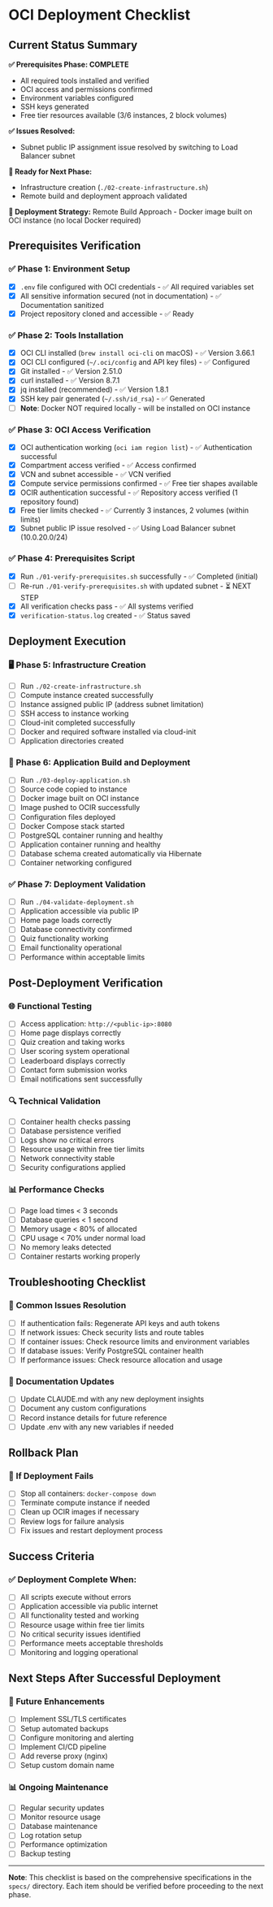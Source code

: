 # OCI Deployment Checklist

## Current Status Summary

**✅ Prerequisites Phase: COMPLETE**
- All required tools installed and verified
- OCI access and permissions confirmed
- Environment variables configured
- SSH keys generated
- Free tier resources available (3/6 instances, 2 block volumes)

**✅ Issues Resolved:**
- Subnet public IP assignment issue resolved by switching to Load Balancer subnet

**🎯 Ready for Next Phase:**
- Infrastructure creation (`./02-create-infrastructure.sh`)
- Remote build and deployment approach validated

**📝 Deployment Strategy:**
Remote Build Approach - Docker image built on OCI instance (no local Docker required)

## Prerequisites Verification

### ✅ Phase 1: Environment Setup
- [x] `.env` file configured with OCI credentials - ✅ All required variables set
- [x] All sensitive information secured (not in documentation) - ✅ Documentation sanitized
- [x] Project repository cloned and accessible - ✅ Ready

### ✅ Phase 2: Tools Installation
- [x] OCI CLI installed (`brew install oci-cli` on macOS) - ✅ Version 3.66.1
- [x] OCI CLI configured (`~/.oci/config` and API key files) - ✅ Configured
- [x] Git installed - ✅ Version 2.51.0
- [x] curl installed - ✅ Version 8.7.1
- [x] jq installed (recommended) - ✅ Version 1.8.1
- [x] SSH key pair generated (`~/.ssh/id_rsa`) - ✅ Generated
- [ ] **Note**: Docker NOT required locally - will be installed on OCI instance

### ✅ Phase 3: OCI Access Verification
- [x] OCI authentication working (`oci iam region list`) - ✅ Authentication successful
- [x] Compartment access verified - ✅ Access confirmed
- [x] VCN and subnet accessible - ✅ VCN verified
- [x] Compute service permissions confirmed - ✅ Free tier shapes available
- [x] OCIR authentication successful - ✅ Repository access verified (1 repository found)
- [x] Free tier limits checked - ✅ Currently 3 instances, 2 volumes (within limits)
- [x] Subnet public IP issue resolved - ✅ Using Load Balancer subnet (10.0.20.0/24)

### ✅ Phase 4: Prerequisites Script
- [x] Run `./01-verify-prerequisites.sh` successfully - ✅ Completed (initial)
- [ ] Re-run `./01-verify-prerequisites.sh` with updated subnet - ⏳ NEXT STEP
- [x] All verification checks pass - ✅ All systems verified
- [x] `verification-status.log` created - ✅ Status saved

## Deployment Execution

### 🖥️ Phase 5: Infrastructure Creation
- [ ] Run `./02-create-infrastructure.sh`
- [ ] Compute instance created successfully
- [ ] Instance assigned public IP (address subnet limitation)
- [ ] SSH access to instance working
- [ ] Cloud-init completed successfully
- [ ] Docker and required software installed via cloud-init
- [ ] Application directories created

### 🚀 Phase 6: Application Build and Deployment
- [ ] Run `./03-deploy-application.sh`
- [ ] Source code copied to instance
- [ ] Docker image built on OCI instance
- [ ] Image pushed to OCIR successfully
- [ ] Configuration files deployed
- [ ] Docker Compose stack started
- [ ] PostgreSQL container running and healthy
- [ ] Application container running and healthy
- [ ] Database schema created automatically via Hibernate
- [ ] Container networking configured

### ✅ Phase 7: Deployment Validation
- [ ] Run `./04-validate-deployment.sh`
- [ ] Application accessible via public IP
- [ ] Home page loads correctly
- [ ] Database connectivity confirmed
- [ ] Quiz functionality working
- [ ] Email functionality operational
- [ ] Performance within acceptable limits

## Post-Deployment Verification

### 🌐 Functional Testing
- [ ] Access application: `http://<public-ip>:8080`
- [ ] Home page displays correctly
- [ ] Quiz creation and taking works
- [ ] User scoring system operational
- [ ] Leaderboard displays correctly
- [ ] Contact form submission works
- [ ] Email notifications sent successfully

### 🔍 Technical Validation
- [ ] Container health checks passing
- [ ] Database persistence verified
- [ ] Logs show no critical errors
- [ ] Resource usage within free tier limits
- [ ] Network connectivity stable
- [ ] Security configurations applied

### 📊 Performance Checks
- [ ] Page load times < 3 seconds
- [ ] Database queries < 1 second
- [ ] Memory usage < 80% of allocated
- [ ] CPU usage < 70% under normal load
- [ ] No memory leaks detected
- [ ] Container restarts working properly

## Troubleshooting Checklist

### 🔧 Common Issues Resolution
- [ ] If authentication fails: Regenerate API keys and auth tokens
- [ ] If network issues: Check security lists and route tables
- [ ] If container issues: Check resource limits and environment variables
- [ ] If database issues: Verify PostgreSQL container health
- [ ] If performance issues: Check resource allocation and usage

### 📝 Documentation Updates
- [ ] Update CLAUDE.md with any new deployment insights
- [ ] Document any custom configurations
- [ ] Record instance details for future reference
- [ ] Update .env with any new variables if needed

## Rollback Plan

### 🔄 If Deployment Fails
- [ ] Stop all containers: `docker-compose down`
- [ ] Terminate compute instance if needed
- [ ] Clean up OCIR images if necessary
- [ ] Review logs for failure analysis
- [ ] Fix issues and restart deployment process

## Success Criteria

### ✅ Deployment Complete When:
- [ ] All scripts execute without errors
- [ ] Application accessible via public internet
- [ ] All functionality tested and working
- [ ] Resource usage within free tier limits
- [ ] No critical security issues identified
- [ ] Performance meets acceptable thresholds
- [ ] Monitoring and logging operational

## Next Steps After Successful Deployment

### 🔮 Future Enhancements
- [ ] Implement SSL/TLS certificates
- [ ] Setup automated backups
- [ ] Configure monitoring and alerting
- [ ] Implement CI/CD pipeline
- [ ] Add reverse proxy (nginx)
- [ ] Setup custom domain name

### 📊 Ongoing Maintenance
- [ ] Regular security updates
- [ ] Monitor resource usage
- [ ] Database maintenance
- [ ] Log rotation setup
- [ ] Performance optimization
- [ ] Backup testing

---

**Note**: This checklist is based on the comprehensive specifications in the `specs/` directory. Each item should be verified before proceeding to the next phase.